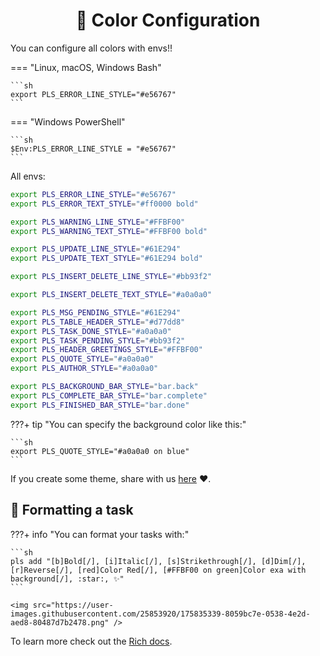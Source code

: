 <h1 align="center">
  🎨 Color Configuration
</h1>

You can configure all colors with envs!!

=== "Linux, macOS, Windows Bash"

    ```sh
    export PLS_ERROR_LINE_STYLE="#e56767"
    ```

=== "Windows PowerShell"

    ```sh
    $Env:PLS_ERROR_LINE_STYLE = "#e56767"
    ```


All envs:
```sh
export PLS_ERROR_LINE_STYLE="#e56767"
export PLS_ERROR_TEXT_STYLE="#ff0000 bold"

export PLS_WARNING_LINE_STYLE="#FFBF00"
export PLS_WARNING_TEXT_STYLE="#FFBF00 bold"

export PLS_UPDATE_LINE_STYLE="#61E294"
export PLS_UPDATE_TEXT_STYLE="#61E294 bold"

export PLS_INSERT_DELETE_LINE_STYLE="#bb93f2"

export PLS_INSERT_DELETE_TEXT_STYLE="#a0a0a0"

export PLS_MSG_PENDING_STYLE="#61E294"
export PLS_TABLE_HEADER_STYLE="#d77dd8"
export PLS_TASK_DONE_STYLE="#a0a0a0"
export PLS_TASK_PENDING_STYLE="#bb93f2"
export PLS_HEADER_GREETINGS_STYLE="#FFBF00"
export PLS_QUOTE_STYLE="#a0a0a0"
export PLS_AUTHOR_STYLE="#a0a0a0"

export PLS_BACKGROUND_BAR_STYLE="bar.back"
export PLS_COMPLETE_BAR_STYLE="bar.complete"
export PLS_FINISHED_BAR_STYLE="bar.done"
```


???+ tip "You can specify the background color like this:"


    ```sh
    export PLS_QUOTE_STYLE="#a0a0a0 on blue"
    ```

If you create some theme, share with us <a href="https://github.com/guedesfelipe/pls-cli/discussions/1#discussion-4174647" target="_blank">here</a> :heart:.

## 💄 Formatting a task

???+ info "You can format your tasks with:"


    ```sh
    pls add "[b]Bold[/], [i]Italic[/], [s]Strikethrough[/], [d]Dim[/], [r]Reverse[/], [red]Color Red[/], [#FFBF00 on green]Color exa with background[/], :star:, ✨"
    ```

    <img src="https://user-images.githubusercontent.com/25853920/175835339-8059bc7e-0538-4e2d-aed8-80487d7b2478.png" />

To learn more check out the <a href="https://rich.readthedocs.io/en/stable/markup.html" target="_blank">Rich docs</a>.
